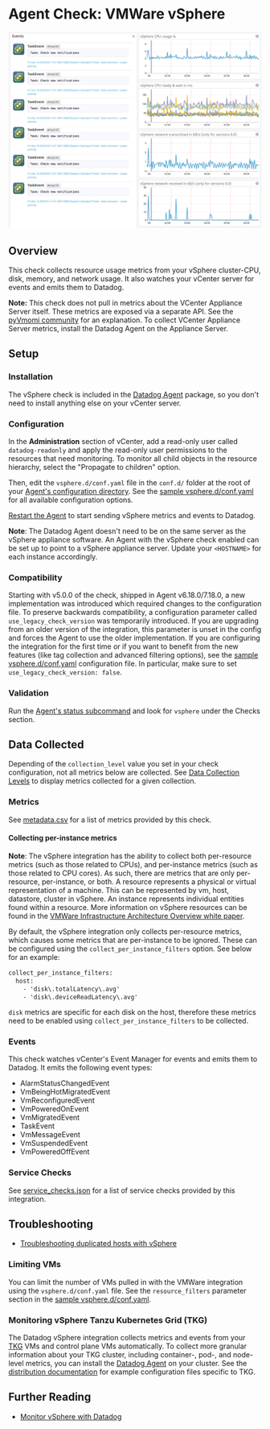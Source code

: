 # Agent Check: VMWare vSphere

![Vsphere Graph][1]

## Overview

This check collects resource usage metrics from your vSphere cluster-CPU, disk, memory, and network usage. It also watches your vCenter server for events and emits them to Datadog.

**Note:** This check does not pull in metrics about the VCenter Appliance Server itself. These metrics are exposed via a separate API. See the [pyVmomi community](https://github.com/vmware/pyvmomi-community-samples/issues/581) for an explanation. To collect VCenter Appliance Server metrics, install the Datadog Agent on the Appliance Server. 

## Setup

### Installation

The vSphere check is included in the [Datadog Agent][2] package, so you don't need to install anything else on your vCenter server.

### Configuration

In the **Administration** section of vCenter, add a read-only user called `datadog-readonly` and apply the read-only user permissions to the resources that need monitoring. To monitor all child objects in the resource hierarchy, select the "Propagate to children" option. 

Then, edit the `vsphere.d/conf.yaml` file in the `conf.d/` folder at the root of your [Agent's configuration directory][3]. See the [sample vsphere.d/conf.yaml][4] for all available configuration options.

[Restart the Agent][5] to start sending vSphere metrics and events to Datadog.

**Note**: The Datadog Agent doesn't need to be on the same server as the vSphere appliance software. An Agent with the vSphere check enabled can be set up to point to a vSphere appliance server. Update your `<HOSTNAME>` for each instance accordingly.

### Compatibility

Starting with v5.0.0 of the check, shipped in Agent v6.18.0/7.18.0, a new implementation was introduced which required changes to the configuration file. To preserve backwards compatibility, a configuration parameter called `use_legacy_check_version` was temporarily introduced.
If you are upgrading from an older version of the integration, this parameter is unset in the config and forces the Agent to use the older implementation.
If you are configuring the integration for the first time or if you want to benefit from the new features (like tag collection and advanced filtering options), see the [sample vsphere.d/conf.yaml][4] configuration file. In particular, make sure to set `use_legacy_check_version: false`.

### Validation

Run the [Agent's status subcommand][6] and look for `vsphere` under the Checks section.

## Data Collected

Depending of the `collection_level` value you set in your check configuration, not all metrics below are collected. See [Data Collection Levels][9] to display metrics collected for a given collection.

### Metrics

See [metadata.csv][10] for a list of metrics provided by this check.

#### Collecting per-instance metrics

**Note**: The vSphere integration has the ability to collect both per-resource metrics (such as those related to CPUs), and per-instance metrics (such as those related to CPU cores). As such, there are metrics that are only per-resource, per-instance, or both. 
A resource represents a physical or virtual representation of a machine. This can be represented by vm, host, datastore, cluster in vSphere.
An instance represents individual entities found within a resource. More information on vSphere resources can be found in the [VMWare Infrastructure Architecture Overview white paper][11].

By default, the vSphere integration only collects per-resource metrics, which causes some metrics that are per-instance to be ignored. These can be configured using the `collect_per_instance_filters` option. See below for an example:

```
collect_per_instance_filters:
  host:
    - 'disk\.totalLatency\.avg'
    - 'disk\.deviceReadLatency\.avg'
```

`disk` metrics are specific for each disk on the host, therefore these metrics need to be enabled using `collect_per_instance_filters` to be collected.

### Events

This check watches vCenter's Event Manager for events and emits them to Datadog. It emits the following event types:

- AlarmStatusChangedEvent
- VmBeingHotMigratedEvent
- VmReconfiguredEvent
- VmPoweredOnEvent
- VmMigratedEvent
- TaskEvent
- VmMessageEvent
- VmSuspendedEvent
- VmPoweredOffEvent

### Service Checks

See [service_checks.json][12] for a list of service checks provided by this integration.

## Troubleshooting

- [Troubleshooting duplicated hosts with vSphere][8]

### Limiting VMs

You can limit the number of VMs pulled in with the VMWare integration using the `vsphere.d/conf.yaml` file. See the `resource_filters` parameter section in the [sample vsphere.d/conf.yaml][4].

### Monitoring vSphere Tanzu Kubernetes Grid (TKG)

The Datadog vSphere integration collects metrics and events from your [TKG][13] VMs and control plane VMs automatically. To collect more granular information about your TKG cluster, including container-, pod-, and node-level metrics, you can install the [Datadog Agent][14] on your cluster. See the [distribution documentation][15] for example configuration files specific to TKG.

## Further Reading

- [Monitor vSphere with Datadog][16]


[1]: https://raw.githubusercontent.com/DataDog/integrations-core/master/vsphere/images/vsphere_graph.png
[2]: https://app.datadoghq.com/account/settings#agent
[3]: https://docs.datadoghq.com/agent/guide/agent-configuration-files/#agent-configuration-directory
[4]: https://github.com/DataDog/integrations-core/blob/master/vsphere/datadog_checks/vsphere/data/conf.yaml.example
[5]: https://docs.datadoghq.com/agent/guide/agent-commands/#start-stop-and-restart-the-agent
[6]: https://docs.datadoghq.com/agent/guide/agent-commands/#agent-status-and-information
[8]: https://docs.datadoghq.com/integrations/faq/troubleshooting-duplicated-hosts-with-vsphere/
[9]: https://docs.vmware.com/en/VMware-vSphere/7.0/com.vmware.vsphere.monitoring.doc/GUID-25800DE4-68E5-41CC-82D9-8811E27924BC.html
[10]: https://github.com/DataDog/integrations-core/blob/master/vsphere/metadata.csv
[11]: https://www.vmware.com/pdf/vi_architecture_wp.pdf
[12]: https://github.com/DataDog/integrations-core/blob/master/vsphere/assets/service_checks.json
[13]: https://tanzu.vmware.com/kubernetes-grid
[14]: https://docs.datadoghq.com/containers/kubernetes/installation/?tab=operator
[15]: https://docs.datadoghq.com/containers/kubernetes/distributions/?tab=operator#TKG
[16]: https://www.datadoghq.com/blog/unified-vsphere-app-monitoring-datadog/#auto-discovery-across-vm-and-app-layers
